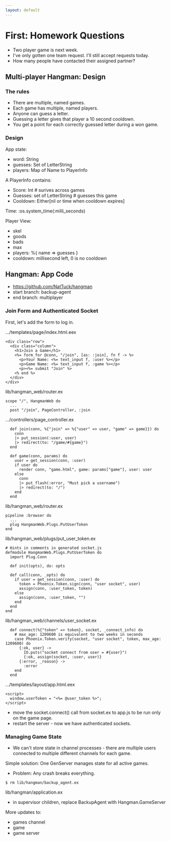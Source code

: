 ```yaml
---
layout: default
---
```


# First: Homework Questions

 - Two player game is next week.
 - I've only gotten one team request. I'll still accept requests today.
 - How many people have contacted their assigned partner?

## Multi-player Hangman: Design

### The rules

 - There are multiple, named games.
 - Each game has multiple, named players.
 - Anyone can guess a letter.
 - Guessing a letter gives that player a 10 second cooldown.
 - You get a point for each correctly guessed letter during a won game.

### Design

App state:

 - word: String
 - guesses: Set of LetterString
 - players: Map of Name to PlayerInfo

A PlayerInfo contains:

 - Score: Int # surives across games
 - Guesses: set of LetterString # guesses this game
 - Cooldown: Either[nil or time when cooldown expires]

Time: :os.system\_time(:milli\_seconds)

Player View:

 - skel
 - goods
 - bads
 - max
 - players: %{ name => guesses }
 - cooldown: millisecond left, 0 is no cooldown

## Hangman: App Code

 - https://github.com/NatTuck/hangman
 - start branch: backup-agent
 - end branch: multiplayer

### Join Form and Authenticated Socket

First, let's add the form to log in.

.../templates/page/index.html.eex

```
<div class="row">
  <div class="column">
    <h1>Join a Game</h1>
    <%= form_for @conn, "/join", [as: :join], fn f -> %>
      <p>Your Name: <%= text_input f, :user %></p>
      <p>Game Name: <%= text_input f, :game %></p>
      <p><%= submit "Join" %>
    <% end %>
  </div>
</div>
```

lib/hangman_web/router.ex

```
scope "/", HangmanWeb do
  ...
  post "/join", PageController, :join
```

.../controllers/page_controller.ex

```
  def join(conn, %{"join" => %{"user" => user, "game" => game}}) do
    conn
    |> put_session(:user, user)
    |> redirect(to: "/game/#{game}")
  end

  def game(conn, params) do
    user = get_session(conn, :user)
    if user do
      render conn, "game.html", game: params["game"], user: user
    else
      conn
      |> put_flash(:error, "Must pick a username")
      |> redirect(to: "/")
    end
  end
```

lib/hangman_web/router.ex

```
pipeline :browser do
  ...
  plug HangmanWeb.Plugs.PutUserToken
end
```

lib/hangman_web/plugs/put\_user\_token.ex

```
# Hints in comments in generated socket.js
defmodule HangmanWeb.Plugs.PutUserToken do
  import Plug.Conn

  def init(opts), do: opts

  def call(conn, _opts) do
    if user = get_session(conn, :user) do
      token = Phoenix.Token.sign(conn, "user socket", user)
      assign(conn, :user_token, token)
    else
      assign(conn, :user_token, "")
    end
  end
end
```

lib/hangman\_web/channels/user\_socket.ex

```
  def connect(%{"token" => token}, socket, _connect_info) do
    # max_age: 1209600 is equivalent to two weeks in seconds
    case Phoenix.Token.verify(socket, "user socket", token, max_age: 1209600) do
      {:ok, user} ->
        IO.puts("socket connect from user = #{user}")
        {:ok, assign(socket, :user, user)}
      {:error, _reason} ->
        :error
    end
  end
```

.../templates/layout/app.html.eex

```
<script>
  window.userToken = "<%= @user_token %>";
</script>
```

 * move the socket.connect() call from socket.ex to app.js to be run only
   on the game page.
 * restart the server - now we have authenticated sockets.


### Managing Game State

 - We can't store state in channel processes - there are multiple users
   connected to multiple different channels for each game.

Simple solution: One GenServer manages state for all active games.

 - Problem: Any crash breaks everything.

```
$ rm lib/hangman/backup_agent.ex
```

lib/hangman/application.ex

 * in supervisor children, replace BackupAgent with Hangman.GameServer


More updates to:

 * games channel
 * game
 * game server



